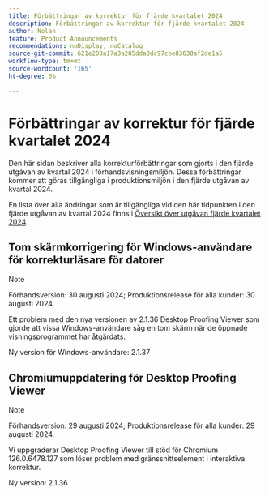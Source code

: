 ```yaml
---
title: Förbättringar av korrektur för fjärde kvartalet 2024
description: Förbättringar av korrektur för fjärde kvartalet 2024
author: Nolan
feature: Product Announcements
recommendations: noDisplay, noCatalog
source-git-commit: 621e208a17a3a285dda0dc97cbe83638af2de1a5
workflow-type: tm+mt
source-wordcount: '165'
ht-degree: 0%

---
```


# Förbättringar av korrektur för fjärde kvartalet 2024

Den här sidan beskriver alla korrekturförbättringar som gjorts i den fjärde utgåvan av kvartal 2024 i förhandsvisningsmiljön. Dessa förbättringar kommer att göras tillgängliga i produktionsmiljön i den fjärde utgåvan av kvartal 2024.

En lista över alla ändringar som är tillgängliga vid den här tidpunkten i den fjärde utgåvan av kvartal 2024 finns i [Översikt över utgåvan fjärde kvartalet 2024](/help/quicksilver/product-announcements/product-releases/24-q4-release-activity/24-q4-release-overview.md).

## Tom skärmkorrigering för Windows-användare för korrekturläsare för datorer

>[!NOTE]
>
>Förhandsversion: 30 augusti 2024; Produktionsrelease för alla kunder: 30 augusti 2024.

Ett problem med den nya versionen av 2.1.36 Desktop Proofing Viewer som gjorde att vissa Windows-användare såg en tom skärm när de öppnade visningsprogrammet har åtgärdats.

Ny version för Windows-användare: 2.1.37


## Chromiumuppdatering för Desktop Proofing Viewer

>[!NOTE]
>
>Förhandsversion: 29 augusti 2024; Produktionsrelease för alla kunder: 29 augusti 2024.

Vi uppgraderar Desktop Proofing Viewer till stöd för Chromium 126.0.6478.127 som löser problem med gränssnittselement i interaktiva korrektur.

Ny version: 2.1.36


